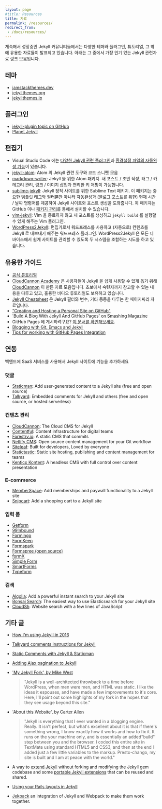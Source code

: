 ```yaml
---
layout: page
#title: Resources
title: 자료
permalink: /resources/
redirect_from:
 - /docs/resources/
---
```

<!--
Jekyll's growing community produces wide variety of themes, plugins, tutorials
and other resources that can be helpful. Below is a collection of links to
some of the most popular Jekyll resources.
-->
계속해서 성장중인 Jekyll 커뮤니티들에서는 다양한 테마와 플러그인, 튜토리얼,
그 밖에 유용한 자료들이 발표되고 있습니다. 아래는 그 중에서 가장 인기 있는
Jekyll 관련자료 링크 모음입니다.

<!--
## Themes
-->
## 테마
- [jamstackthemes.dev](https://jamstackthemes.dev/ssg/jekyll/)
- [jekyllthemes.org](http://jekyllthemes.org/)
- [jekyllthemes.io](https://jekyllthemes.io/)

<!--
## Plugins
-->
## 플러그인
- [jekyll-plugin topic on GitHub](https://github.com/topics/jekyll-plugin)
- [Planet Jekyll](https://github.com/planetjekyll/awesome-jekyll-plugins)

<!--
## Editors
-->
## 편집기

<!--
- Visual Studio Code has [various jekyll related plugins](https://marketplace.visualstudio.com/search?term=tag%3Ajekyll&target=VSCode&category=All%20categories&sortBy=Installs) and supports [autocompletion for configuration file](http://json.schemastore.org/jekyll).
- [jekyll-atom](https://atom.io/packages/jekyll): A collection of snippets and tools for Jekyll in Atom
- [markdown-writer](https://atom.io/packages/markdown-writer): An Atom package for Jekyll. It can create new posts/drafts, manage tags/categories, insert link/images and add many useful key mappings.
- [sublime-jekyll](https://github.com/23maverick23/sublime-jekyll): A Sublime Text package for Jekyll static sites. This package should help creating Jekyll sites and posts easier by providing access to key template tags and filters, as well as common completions and a current date/datetime command (for dating posts). You can install this package manually via GitHub, or via [Package Control](https://packagecontrol.io/packages/Jekyll).
- [vim-jekyll](https://github.com/parkr/vim-jekyll): A vim plugin to generate new posts and run `jekyll build` all without leaving vim.
- [WordPress2Jekyll](https://wordpress.org/plugins/wp2jekyll/): A WordPress plugin that allows you to use WordPress as your editor and (automatically) export content in to Jekyll. WordPress2Jekyll attempts to marry these two systems together in order to make a site that can be easily managed from all devices.
-->
- Visual Studio Code 에는 [다양한 Jekyll 관련 플러그인](https://marketplace.visualstudio.com/search?term=tag%3Ajekyll&target=VSCode&category=All%20categories&sortBy=Installs)과 [환경설정 파일의 자동완성 기능](http://json.schemastore.org/jekyll)이 있습니다.
- [jekyll-atom](https://atom.io/packages/jekyll): Atom 의 Jekyll 관련 도구와 코드 스니펫 모음
- [markdown-writer](https://atom.io/packages/markdown-writer): Jekyll 을 위한 Atom 패키지. 새 포스트 / 초안 작성, 태그 / 카테고리 관리, 링크 / 이미지 삽입과 편리한 키 매핑이 가능합니다.
- [sublime-jekyll](https://github.com/23maverick23/sublime-jekyll): Jekyll 정적 사이트를 위한 Sublime Text 패키지. 이 패키지는 중요한 템플릿 태그와 필터뿐만 아니라 자동완성과 (블로그 포스트를 위한) 현재 시간 / 날짜 명령어를 제공하여 Jekyll 사이트와 포스트 생성을 도와줍니다. 이 패키지는 GitHub 이나 [패키지 관리](https://packagecontrol.io/packages/Jekyll)를 통해서 설치할 수 있습니다.
- [vim-jekyll](https://github.com/parkr/vim-jekyll): Vim 을 종료하지 않고 새 포스트를 생성하고 `jekyll build` 를 실행할 수 있게 해주는 Vim 플러그인.
- [WordPress2Jekyll](https://wordpress.org/plugins/wp2jekyll/): 편집기로서 워드프레스를 사용하고 (자동으로) 컨텐츠를 Jekyll 로 내보내기 해주는 워드프레스 플러그인. WordPress2Jekyll 은 모든 디바이스에서 쉽게 사이트를 관리할 수 있도록 두 시스템을 조합하는 시도를 하고 있습니다.

<!--
## Useful Guides
-->
## 유용한 가이드

<!--
- [Official tutorials](/tutorials/home/)
- [CloudCannon Academy](https://learn.cloudcannon.com/) is a set of resources created by [CloudCannon](https://cloudcannon.com/) to help folks get up and running with Jekyll. They cover all skill levels, and even include some great video tutorials.
- [Jekyll Cheatsheet](https://learn.cloudcannon.com/jekyll-cheat-sheet/) is a single-page resource for Jekyll filters, variables, and the like.
- ["Creating and Hosting a Personal Site on GitHub"](http://jmcglone.com/guides/github-pages/)
- ['Build A Blog With Jekyll And GitHub Pages' on Smashing Magazine](https://www.smashingmagazine.com/2014/08/01/build-blog-jekyll-github-pages/)
- Publishing to GitHub Pages? [Check out our documentation page for just that purpose](/docs/github-pages/).
- [Blogging with Git, Emacs and Jekyll](https://metajack.im/2009/01/23/blogging-with-git-emacs-and-jekyll/)
- [Tips for working with GitHub Pages Integration](https://gist.github.com/jedschneider/2890453)
-->
- [공식 튜토리얼](/tutorials/home/)
- [CloudCannon Academy](https://learn.cloudcannon.com/) 은 사용자들이 Jekyll 을 쉽게 사용할 수 있게 돕기 위해 [CloudCannon](https://cloudcannon.com/) 이 만든 자료 모음입니다. 초보에서 숙련자까지 참고할 수 있는 내용을 다루고 있고, 훌륭한 비디오 튜토리얼도 보유하고 있습니다.
- [Jekyll Cheatsheet](https://learn.cloudcannon.com/jekyll-cheat-sheet/) 은 Jekyll 필터와 변수, 기타 등등을 다루는 한 페이지짜리 자료입니다.
- ["Creating and Hosting a Personal Site on GitHub"](http://jmcglone.com/guides/github-pages/)
- ['Build A Blog With Jekyll And GitHub Pages' on Smashing Magazine](https://www.smashingmagazine.com/2014/08/01/build-blog-jekyll-github-pages/)
- GitHub Pages 에 게시하려구요? [이 문서를 확인해보세요](/docs/github-pages/).
- [Blogging with Git, Emacs and Jekyll](https://metajack.im/2009/01/23/blogging-with-git-emacs-and-jekyll/)
- [Tips for working with GitHub Pages Integration](https://gist.github.com/jedschneider/2890453)

<!--
## Integrations
-->
## 연동

<!--
Use a SaaS service as a backend for functionality on your Jekyll site
-->
백엔드에 SaaS 서비스를 사용해서 Jekyll 사이트에 기능을 추가하세요

<!--
### Comments
-->
### 댓글
  - [Staticman](https://staticman.net): Add user-generated content to a Jekyll site (free and open source)
  - [Talkyard](https://www.talkyard.io/blog-comments): Embedded comments for Jekyll and others (free and open source, or hosted serverless)

<!--
### Content Management
-->
### 컨텐츠 관리
  - [CloudCannon](https://cloudcannon.com/): The Cloud CMS for Jekyll
  - [Contentful](https://github.com/contentful/jekyll-contentful-data-import): Content infrastructure for digital teams
  - [Forestry.io](https://forestry.io/): A static CMS that commits
  - [Netlify CMS](https://www.netlifycms.org/): Open source content management for your Git workflow
  - [Siteleaf](https://www.siteleaf.com/): Built for developers, Loved by everyone
  - [Statictastic](https://www.statictastic.com/): Static site hosting, publishing and content management for teams
  - [Kentico Kontent](https://github.com/Kentico/kontent-jekyll): A headless CMS with full control over content presentation

### E-commerce
  - [MemberSpace](https://www.memberspace.com/integrations/jekyll-membership/): Add memberships and paywall functionality to a Jekyll site
  - [Snipcart](https://snipcart.com/blog/static-site-e-commerce-part-2-integrating-snipcart-with-jekyll): Add a shopping cart to a Jekyll site

<!--
### Forms
-->
### 입력 폼
  - [Getform](https://getform.io)
  - [99Inbound](https://www.99inbound.com)
  - [Formingo](https://www.formingo.co/guides/jekyll?utm_source=github&utm_medium=jekyll-docs&utm_campaign=Jekyll%20Documentation)
  - [FormKeep](https://formkeep.com/guides/contact-form-jekyll?utm_source=github&utm_medium=jekyll-docs&utm_campaign=contact-form-jekyll)
  - [Formspark](https://formspark.io/)
  - [Formspree (open source)](https://formspree.io/)
  - [formX](https://formx.stream)
  - [Simple Form](https://getsimpleform.com/)
  - [SmartForms](https://smartforms.dev/)
  - [Typeform](https://www.typeform.com/templates/c/forms/)

<!--
### Search
-->
### 검색
  - [Algolia](https://blog.algolia.com/instant-search-blog-documentation-jekyll-plugin/): Add a powerful instant search to your Jekyll site
  - [Bonsai Search](https://docs.bonsai.io/article/217-jekyll): The easiest way to use Elasticsearch for your Jekyll site
  - [CloudSh](https://cloudsh.com/generators/How-to-setup-search-on-Jekyll/): Website search with a few lines of JavaScript

<!--
## Other commentary
-->
## 기타 글

- [How I'm using Jekyll in 2016](https://mademistakes.com/articles/using-jekyll-2016/)
- [Talkyard comments instructions for Jekyll](https://jekyll-demo.talkyard.io/2018/01/09/installation-instructions.html)
- [Static Comments with Jekyll & Staticman](https://mademistakes.com/articles/improving-jekyll-static-comments/)
- [Adding Ajax pagination to Jekyll](https://eduardoboucas.com/blog/2014/11/05/adding-ajax-pagination-to-jekyll.html)
- ['My Jekyll Fork', by Mike West](https://mikewest.org/2009/11/my-jekyll-fork)

  > "Jekyll is a well-architected throwback to a time before WordPress, when men were men, and HTML was static. I like the ideas it espouses, and have made a few improvements to it's core. Here, I'll point out some highlights of my fork in the hopes that they see usage beyond this site."

- ['About this Website', by Carter Allen](http://cartera.me/2010/08/12/about-this-website/)

  > "Jekyll is everything that I ever wanted in a blogging engine. Really. It isn't perfect, but what's excellent about it is that if there's something wrong, I know exactly how it works and how to fix it. It runs on the your machine only, and is essentially an added"build" step between you and the browser. I coded this entire site in TextMate using standard HTML5 and CSS3, and then at the end I added just a few little variables to the markup. Presto-chango, my site is built and I am at peace with the world."

- A way to [extend Jekyll](https://github.com/rfelix/jekyll_ext) without forking and modifying the Jekyll gem codebase and some [portable Jekyll extensions](https://github.com/rfelix/jekyll_ext/wiki/Extensions) that can be reused and shared.
- [Using your Rails layouts in Jekyll](http://numbers.brighterplanet.com/2010/08/09/sharing-rails-views-with-jekyll)
- [Jekpack](https://github.com/yfxie/jekpack/) an integration of Jekyll and Webpack to make them work together.

